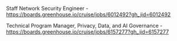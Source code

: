 Staff Network Security Engineer - https://boards.greenhouse.io/cruise/jobs/6012492?gh_jid=6012492

Technical Program Manager, Privacy, Data, and AI Governance - https://boards.greenhouse.io/cruise/jobs/6157277?gh_jid=6157277

